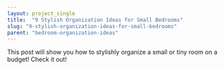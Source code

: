 ```yaml
---
layout: project_single
title:  "9 Stylish Organization Ideas for Small Bedrooms"
slug: "9-stylish-organization-ideas-for-small-bedrooms"
parent: "bedroom-organization-ideas"
---
```

This post will show you how to stylishly organize a small or tiny room on a budget! Check it out!